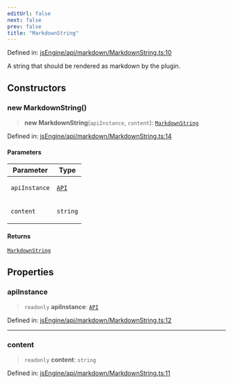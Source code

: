 ```yaml
---
editUrl: false
next: false
prev: false
title: "MarkdownString"
---
```


Defined in: [jsEngine/api/markdown/MarkdownString.ts:10](https://github.com/mProjectsCode/obsidian-js-engine-plugin/blob/8502428515e4bbbda63a1c50981c15858802b7c4/jsEngine/api/markdown/MarkdownString.ts#L10)

A string that should be rendered as markdown by the plugin.

## Constructors

### new MarkdownString()

> **new MarkdownString**(`apiInstance`, `content`): [`MarkdownString`](/obsidian-js-engine-plugin-docs/api/classes/markdownstring/)

Defined in: [jsEngine/api/markdown/MarkdownString.ts:14](https://github.com/mProjectsCode/obsidian-js-engine-plugin/blob/8502428515e4bbbda63a1c50981c15858802b7c4/jsEngine/api/markdown/MarkdownString.ts#L14)

#### Parameters

<table>
<thead>
<tr>
<th>Parameter</th>
<th>Type</th>
</tr>
</thead>
<tbody>
<tr>
<td>

`apiInstance`

</td>
<td>

[`API`](/obsidian-js-engine-plugin-docs/api/classes/api/)

</td>
</tr>
<tr>
<td>

`content`

</td>
<td>

`string`

</td>
</tr>
</tbody>
</table>

#### Returns

[`MarkdownString`](/obsidian-js-engine-plugin-docs/api/classes/markdownstring/)

## Properties

### apiInstance

> `readonly` **apiInstance**: [`API`](/obsidian-js-engine-plugin-docs/api/classes/api/)

Defined in: [jsEngine/api/markdown/MarkdownString.ts:12](https://github.com/mProjectsCode/obsidian-js-engine-plugin/blob/8502428515e4bbbda63a1c50981c15858802b7c4/jsEngine/api/markdown/MarkdownString.ts#L12)

***

### content

> `readonly` **content**: `string`

Defined in: [jsEngine/api/markdown/MarkdownString.ts:11](https://github.com/mProjectsCode/obsidian-js-engine-plugin/blob/8502428515e4bbbda63a1c50981c15858802b7c4/jsEngine/api/markdown/MarkdownString.ts#L11)
